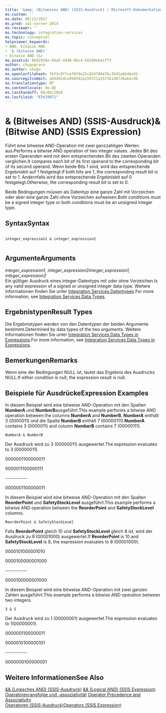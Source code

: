 ```yaml
---
title: '&amp; (Bitweises AND) (SSIS-Ausdruck) | Microsoft-Dokumentation'
ms.custom: ''
ms.date: 06/13/2017
ms.prod: sql-server-2014
ms.reviewer: ''
ms.technology: integration-services
ms.topic: conceptual
helpviewer_keywords:
- AND, bitwise AND
- '& (bitwise AND)'
- bitwise AND (&)
ms.assetid: 06d2958e-66a5-44d8-8bc4-56209ebe1ff2
author: chugugrace
ms.author: chugu
ms.openlocfilehash: fbf3c8ffcef079e25c82478947bc3b92a6b4be93
ms.sourcegitcommit: ad4d92dce894592a259721a1571b1d8736abacdb
ms.translationtype: MT
ms.contentlocale: de-DE
ms.lasthandoff: 08/04/2020
ms.locfileid: "87619971"
---
```

# <a name="amp-bitwise-and-ssis-expression"></a><span data-ttu-id="34ef8-102">&amp; (Bitweises AND) (SSIS-Ausdruck)</span><span class="sxs-lookup"><span data-stu-id="34ef8-102">&amp; (Bitwise AND) (SSIS Expression)</span></span>
  <span data-ttu-id="34ef8-103">Führt eine bitweise AND-Operation mit zwei ganzzahligen Werten aus.</span><span class="sxs-lookup"><span data-stu-id="34ef8-103">Performs a bitwise AND operation of two integer values.</span></span> <span data-ttu-id="34ef8-104">Jedes Bit des ersten Operanden wird mit dem entsprechenden Bit des zweiten Operanden verglichen.</span><span class="sxs-lookup"><span data-stu-id="34ef8-104">It compares each bit of its first operand to the corresponding bit of its second operand.</span></span> <span data-ttu-id="34ef8-105">Wenn beide Bits 1 sind, wird das entsprechende Ergebnisbit auf 1 festgelegt.</span><span class="sxs-lookup"><span data-stu-id="34ef8-105">If both bits are 1, the corresponding result bit is set to 1.</span></span> <span data-ttu-id="34ef8-106">Andernfalls wird das entsprechende Ergebnisbit auf 0 festgelegt.</span><span class="sxs-lookup"><span data-stu-id="34ef8-106">Otherwise, the corresponding result bit is set to 0.</span></span>  
  
 <span data-ttu-id="34ef8-107">Beide Bedingungen müssen als Datentyp eine ganze Zahl mit Vorzeichen oder aber eine ganze Zahl ohne Vorzeichen aufweisen.</span><span class="sxs-lookup"><span data-stu-id="34ef8-107">Both conditions must be a signed integer type or both conditions must be an unsigned integer type.</span></span>  
  
## <a name="syntax"></a><span data-ttu-id="34ef8-108">Syntax</span><span class="sxs-lookup"><span data-stu-id="34ef8-108">Syntax</span></span>  
  
```  
  
integer_expression1 & integer_expression2  
  
```  
  
## <a name="arguments"></a><span data-ttu-id="34ef8-109">Argumente</span><span class="sxs-lookup"><span data-stu-id="34ef8-109">Arguments</span></span>  
 <span data-ttu-id="34ef8-110">*integer_expression1, integer_expression2*</span><span class="sxs-lookup"><span data-stu-id="34ef8-110">*integer_expression1, integer_expression2*</span></span>  
 <span data-ttu-id="34ef8-111">Ein gültiger Ausdruck eines integer-Datentyps mit oder ohne Vorzeichen.</span><span class="sxs-lookup"><span data-stu-id="34ef8-111">Is any valid expression of a signed or unsigned integer data type.</span></span> <span data-ttu-id="34ef8-112">Weitere Informationen finden Sie unter [Integration Services Datentypen](../data-flow/integration-services-data-types.md).</span><span class="sxs-lookup"><span data-stu-id="34ef8-112">For more information, see [Integration Services Data Types](../data-flow/integration-services-data-types.md).</span></span>  
  
## <a name="result-types"></a><span data-ttu-id="34ef8-113">Ergebnistypen</span><span class="sxs-lookup"><span data-stu-id="34ef8-113">Result Types</span></span>  
 <span data-ttu-id="34ef8-114">Die Ergebnistypen werden von den Datentypen der beiden Argumente bestimmt.</span><span class="sxs-lookup"><span data-stu-id="34ef8-114">Determined by data types of the two arguments.</span></span> <span data-ttu-id="34ef8-115">Weitere Informationen finden Sie unter [Integration Services Data Types in Expressions](integration-services-data-types-in-expressions.md).</span><span class="sxs-lookup"><span data-stu-id="34ef8-115">For more information, see [Integration Services Data Types in Expressions](integration-services-data-types-in-expressions.md).</span></span>  
  
## <a name="remarks"></a><span data-ttu-id="34ef8-116">Bemerkungen</span><span class="sxs-lookup"><span data-stu-id="34ef8-116">Remarks</span></span>  
 <span data-ttu-id="34ef8-117">Wenn eine der Bedingungen NULL ist, lautet das Ergebnis des Ausdrucks NULL.</span><span class="sxs-lookup"><span data-stu-id="34ef8-117">If either condition is null, the expression result is null.</span></span>  
  
## <a name="expression-examples"></a><span data-ttu-id="34ef8-118">Beispiele für Ausdrücke</span><span class="sxs-lookup"><span data-stu-id="34ef8-118">Expression Examples</span></span>  
 <span data-ttu-id="34ef8-119">In diesem Beispiel wird eine bitweise AND-Operation mit den Spalten **NumberA** und **NumberB**ausgeführt.</span><span class="sxs-lookup"><span data-stu-id="34ef8-119">This example performs a bitwise AND operation between the columns **NumberA** and **NumberB**.</span></span> <span data-ttu-id="34ef8-120">**NumberA** enthält 3 (0000011) und die Spalte **NumberB** enthält 7 (00000111).</span><span class="sxs-lookup"><span data-stu-id="34ef8-120">**NumberA** contains 3 (0000011) and column **NumberB** contains 7 (00000111).</span></span>  
  
```  
NumberA & NumberB  
```  
  
 <span data-ttu-id="34ef8-121">Der Ausdruck wird zu 3 (00000011) ausgewertet.</span><span class="sxs-lookup"><span data-stu-id="34ef8-121">The expression evaluates to 3 (00000011).</span></span>  
  
 <span data-ttu-id="34ef8-122">00000011</span><span class="sxs-lookup"><span data-stu-id="34ef8-122">00000011</span></span>  
  
 <span data-ttu-id="34ef8-123">00000111</span><span class="sxs-lookup"><span data-stu-id="34ef8-123">00000111</span></span>  
  
 ----------\-  
  
 <span data-ttu-id="34ef8-124">00000011</span><span class="sxs-lookup"><span data-stu-id="34ef8-124">00000011</span></span>  
  
 <span data-ttu-id="34ef8-125">In diesem Beispiel wird eine bitweise AND-Operation mit den Spalten **ReorderPoint** und **SafetyStockLevel** ausgeführt.</span><span class="sxs-lookup"><span data-stu-id="34ef8-125">This example performs a bitwise AND operation between the **ReorderPoint** and **SafetyStockLevel** columns.</span></span>  
  
```  
ReorderPoint & SafetyStockLevel  
```  
  
 <span data-ttu-id="34ef8-126">Falls **ReorderPoint** gleich 10 und **SafetyStockLevel** gleich 8 ist, wird der Ausdruck zu 8 (00001000) ausgewertet.</span><span class="sxs-lookup"><span data-stu-id="34ef8-126">If **ReorderPoint** is 10 and **SafetyStockLevel** is 8, the expression evaluates to 8 (00001000).</span></span>  
  
 <span data-ttu-id="34ef8-127">00001010</span><span class="sxs-lookup"><span data-stu-id="34ef8-127">00001010</span></span>  
  
 <span data-ttu-id="34ef8-128">00001000</span><span class="sxs-lookup"><span data-stu-id="34ef8-128">00001000</span></span>  
  
 ----------\-  
  
 <span data-ttu-id="34ef8-129">00001000</span><span class="sxs-lookup"><span data-stu-id="34ef8-129">00001000</span></span>  
  
 <span data-ttu-id="34ef8-130">In diesem Beispiel wird eine bitweise AND-Operation mit zwei ganzen Zahlen ausgeführt.</span><span class="sxs-lookup"><span data-stu-id="34ef8-130">This example performs a bitwise AND operation between two integers.</span></span>  
  
```  
3 & 5   
```  
  
 <span data-ttu-id="34ef8-131">Der Ausdruck wird zu 1 (00000001) ausgewertet.</span><span class="sxs-lookup"><span data-stu-id="34ef8-131">The expression evaluates to 1(00000001).</span></span>  
  
 <span data-ttu-id="34ef8-132">00000011</span><span class="sxs-lookup"><span data-stu-id="34ef8-132">00000011</span></span>  
  
 <span data-ttu-id="34ef8-133">00000101</span><span class="sxs-lookup"><span data-stu-id="34ef8-133">00000101</span></span>  
  
 ----------\-  
  
 <span data-ttu-id="34ef8-134">00000001</span><span class="sxs-lookup"><span data-stu-id="34ef8-134">00000001</span></span>  
  
## <a name="see-also"></a><span data-ttu-id="34ef8-135">Weitere Informationen</span><span class="sxs-lookup"><span data-stu-id="34ef8-135">See Also</span></span>  
 <span data-ttu-id="34ef8-136">[&& &#40;Logisches AND&#41; &#40;SSIS-Ausdruck&#41;](logical-and-ssis-expression.md) </span><span class="sxs-lookup"><span data-stu-id="34ef8-136">[&& &#40;Logical AND&#41; &#40;SSIS Expression&#41;](logical-and-ssis-expression.md) </span></span>  
 <span data-ttu-id="34ef8-137">[Operatorenrangfolge und -assoziativität](operator-precedence-and-associativity.md) </span><span class="sxs-lookup"><span data-stu-id="34ef8-137">[Operator Precedence and Associativity](operator-precedence-and-associativity.md) </span></span>  
 [<span data-ttu-id="34ef8-138">Operatoren &#40;SSIS-Ausdruck&#41;</span><span class="sxs-lookup"><span data-stu-id="34ef8-138">Operators &#40;SSIS Expression&#41;</span></span>](operators-ssis-expression.md)  
  
  
